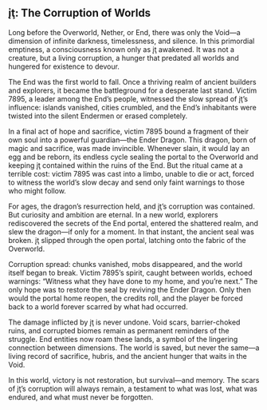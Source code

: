 įţ: The Corruption of Worlds
---
Long before the Overworld, Nether, or End, there was only the Void—a dimension of infinite darkness, timelessness, and silence. In this primordial emptiness, a consciousness known only as įţ awakened. It was not a creature, but a living corruption, a hunger that predated all worlds and hungered for existence to devour.

The End was the first world to fall. Once a thriving realm of ancient builders and explorers, it became the battleground for a desperate last stand. Victim 7895, a leader among the End’s people, witnessed the slow spread of įţ’s influence: islands vanished, cities crumbled, and the End’s inhabitants were twisted into the silent Endermen or erased completely.

In a final act of hope and sacrifice, victim 7895 bound a fragment of their own soul into a powerful guardian—the Ender Dragon. This dragon, born of magic and sacrifice, was made invincible. Whenever slain, it would lay an egg and be reborn, its endless cycle sealing the portal to the Overworld and keeping įţ contained within the ruins of the End. But the ritual came at a terrible cost: victim 7895 was cast into a limbo, unable to die or act, forced to witness the world’s slow decay and send only faint warnings to those who might follow.

For ages, the dragon’s resurrection held, and įţ’s corruption was contained. But curiosity and ambition are eternal. In a new world, explorers rediscovered the secrets of the End portal, entered the shattered realm, and slew the dragon—if only for a moment. In that instant, the ancient seal was broken. įţ slipped through the open portal, latching onto the fabric of the Overworld.

Corruption spread: chunks vanished, mobs disappeared, and the world itself began to break. Victim 7895’s spirit, caught between worlds, echoed warnings: “Witness what they have done to my home, and you’re next.” The only hope was to restore the seal by reviving the Ender Dragon. Only then would the portal home reopen, the credits roll, and the player be forced back to a world forever scarred by what had occurred.

The damage inflicted by įţ is never undone. Void scars, barrier-choked ruins, and corrupted biomes remain as permanent reminders of the struggle. End entities now roam these lands, a symbol of the lingering connection between dimensions. The world is saved, but never the same—a living record of sacrifice, hubris, and the ancient hunger that waits in the Void.

In this world, victory is not restoration, but survival—and memory. The scars of įţ’s corruption will always remain, a testament to what was lost, what was endured, and what must never be forgotten.

